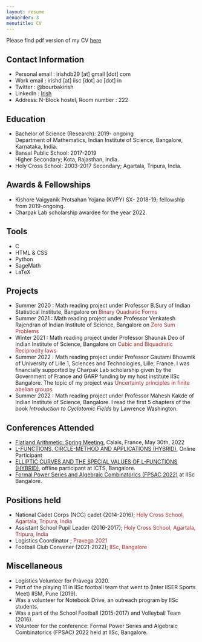 ```yaml
---
layout: resume
menuorder: 3
menutitle: CV
---
```

Please find pdf version of my CV [here](/files/Irish_CV.pdf)

## **Contact Information**
- Personal email : irishdb29 [at] gmail [dot] com
- Work email : irishd [at] iisc [dot] ac [dot] in
- Twitter : @bourbakirish
- LinkedIn : [Irish](http://linkedin.com/in/irish-debbarma-b007701a5)
- Address: N-Block hostel, Room number : 222


## **Education**

- Bachelor of Science (Research): 2019- ongoing  
 Department of Mathematics, Indian Institute of Science, Bangalore, Karnataka, India.
- Bansal Public School: 2017-2019  
 Higher Secondary; Kota, Rajasthan, India.
- Holy Cross School: 2003-2017
Secondary; Agartala, Tripura, India.

## **Awards & Fellowships**
- Kishore Vaigyanik Protsahan Yojana (KVPY) SX- 2018-19; fellowship from 2019-ongoing.
- Charpak Lab scholarship awardee for the year 2022. 

## **Tools**
- C
- HTML & CSS
- Python
- SageMath
- LaTeX

## **Projects**

- Summer 2020 : Math reading project under Professor B.Sury of Indian Statistical Institute, Bangalore on <span style="color: brown">Binary Quadratic Forms</span>
- Summer 2021 : Math reading project under Professor Venkatesh Rajendran of Indian Institute of Science, Bangalore on <span style="color: brown">Zero Sum Problems</span> 
- Winter 2021 : Math reading project under Professor Shaunak Deo of Indian Institute of Science, Bangalore on <span style="color: brown">Cubic and Biquadratic Reciprocity laws</span>
- Summer 2022 : Math reading project under Professor Gautami Bhowmik of University of Lille 1, Sciences and Technologies, Lille, France. I was financially supported by Charpak Lab scholarship given by the Government of France and GARP funding by my host institute IISc Bangalore. The topic of my project was <span style="color: brown"> Uncertainty principles in finite abelian groups </span> 
- Summer 2022 : Math reading project under Professor Mahesh Kakde of Indian Institute of Science, Bangalore. I read the first 5 chapters of the book _Introduction to Cyclotomic Fields_ by Lawrence Washington. 

## **Conferences Attended**

- [Flatland Arithmetic: Spring Meeting](https://www.mathconf.org/app-gvl-spring2022), Calais, France, May 30th, 2022  
- [L-FUNCTIONS, CIRCLE-METHOD AND APPLICATIONS (HYBRID)](https://www.icts.res.in/discussion-meeting/circlemthd2022), Online Participant
- [ELLIPTIC CURVES AND THE SPECIAL VALUES OF L-FUNCTIONS (HYBRID)](https://www.icts.res.in/program/ecl2022), offline participant at ICTS, Bangalore. 
- [Formal Power Series and Algebraic Combinatorics (FPSAC 2022)](https://fpsac.org/confs/fpsac-2022/) at IISc Bangalore. 
## **Positions held**

- National Cadet Corps (NCC) cadet (2014-2016); <span style="color: brown">Holy Cross School, Agartala, Tripura, India</span>
- Assistant School Pupil Leader (2016-2017); <span style="color: brown">Holy Cross School, Agartala, Tripura, India</span>
- Logistics Coordinator ; <span style="color: brown">Pravega 2021</span> 
- Football Club Convener (2021-2022); <span style="color: brown">IISc, Bangalore</span>  

## **Miscellaneous**

- Logistics Volunteer for Pravega 2020.
- Part of the playing 11 in IISc football team that went to (Inter IISER Sports Meet) IISM, Pune (2019).
- Was a volunteer for Notebook Drive, an outreach program by IISc students.
- Was a part of the School Football (2015-2017) and Volleyball Team (2016).
- Volunteer for the conference: Formal Power Series and Algebraic Combinatorics (FPSAC) 2022 held at IISc, Bangalore. 



<!-- ### Footer

Last updated: May 2013 -->


